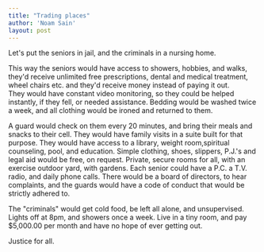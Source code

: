 ```yaml
---
title: "Trading places"
author: 'Noam Sain'
layout: post
---
```


Let's put the seniors in jail, and the criminals in a nursing home.  
  
This way the seniors would have access to showers, hobbies, and walks, they'd receive unlimited free prescriptions, dental and medical treatment, wheel chairs etc. and they'd receive money instead of paying it out.  
They would have constant video monitoring, so they could be helped instantly, if they fell, or needed assistance. Bedding would be washed twice a week, and all clothing would be ironed and returned to them.

A guard would check on them every 20 minutes, and bring their meals and snacks to their cell. They would have family visits in a suite built for that purpose. They would have access to a library, weight room,spiritual counseling, pool, and education. Simple clothing, shoes, slippers, P.J.'s and legal aid would be free, on request. Private, secure rooms for all, with an exercise outdoor yard, with gardens. Each senior could have a P.C. a T.V. radio, and daily phone calls. There would be a board of directors, to hear complaints, and the guards would have a code of conduct that would be strictly adhered to.

The "criminals" would get cold food, be left all alone, and unsupervised. Lights off at 8pm, and showers once a week. Live in a tiny room, and pay $5,000.00 per month and have no hope of ever getting out.

Justice for all.